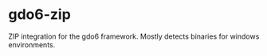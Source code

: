 # gdo6-zip
ZIP integration for the gdo6 framework. Mostly detects binaries for windows environments.
